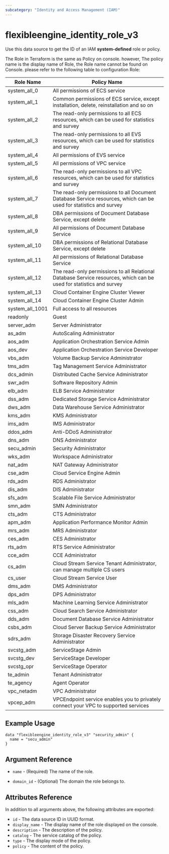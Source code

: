 ```yaml
---
subcategory: "Identity and Access Management (IAM)"
---
```


# flexibleengine_identity_role_v3

Use this data source to get the ID of an IAM **system-defined** role or policy.

The Role in Terraform is the same as Policy on console. however,
The policy name is the display name of Role, the Role name cannot
be found on Console. please refer to the following table to configuration
Role:

Role Name | Policy Name
---- | ---
system_all_0 | All permissions of ECS service
system_all_1 | Common permissions of ECS service, except installation, delete, reinstallation and so on
system_all_2 | The read-only permissions to all ECS resources, which can be used for statistics and survey
system_all_3 | The read-only permissions to all EVS resources, which can be used for statistics and survey
system_all_4 | All permissions of EVS service
system_all_5 | All permissions of VPC service
system_all_6 | The read-only permissions to all VPC resources, which can be used for statistics and survey
system_all_7 | The read-only permissions to all Document Database Service resources, which can be used for statistics and survey
system_all_8 | DBA permissions of Document Database Service, except delete
system_all_9 | All permissions of Document Database Service
system_all_10 | DBA permissions of Relational Database Service, except delete
system_all_11 | All permissions of Relational Database Service
system_all_12 | The read-only permissions to all Relational Database Service resources, which can be used for statistics and survey
system_all_13 | Cloud Container Engine Cluster Viewer
system_all_14 | Cloud Container Engine Cluster Admin
system_all_1001 | Full access to all resources
readonly | Guest
server_adm | Server Administrator
as_adm | AutoScaling Administrator
aos_adm | Application Orchestration Service Admin
aos_dev | Application Orchestration Service Developer
vbs_adm | Volume Backup Service Administrator
tms_adm | Tag Management Service Administrator
dcs_admin | Distributed Cache Service Administrator
swr_adm | Software Repository Admin
elb_adm | ELB Service Administrator
dss_adm | Dedicated Storage Service Administrator
dws_adm | Data Warehouse Service Administrator
kms_adm | KMS Administrator
ims_adm | IMS Administrator
ddos_adm | Anti-DDoS Administrator
dns_adm | DNS Administrator
secu_admin | Security Administrator
wks_adm | Workspace Administrator
nat_adm | NAT Gateway Administrator
cse_adm | Cloud Service Engine Admin
rds_adm | RDS Administrator
dis_adm | DIS Administrator
sfs_adm | Scalable File Service Administrator
smn_adm | SMN Administrator
cts_adm | CTS Administrator
apm_adm | Application Performance Monitor Admin
mrs_adm | MRS Administrator
ces_adm | CES Administrator
rts_adm | RTS Service Administrator
cce_adm | CCE Administrator
cs_adm | Cloud Stream Service Tenant Administrator, can manage multiple CS users
cs_user | Cloud Stream Service User
dms_adm | DMS Administrator
dps_adm | DPS Administrator
mls_adm | Machine Learning Service Administrator
css_adm | Cloud Search Service Administrator
dds_adm | Document Database Service Administrator
csbs_adm | Cloud Server Backup Service Administrator
sdrs_adm | Storage Disaster Recovery Service Administrator
svcstg_adm | ServiceStage Admin
svcstg_dev | ServiceStage Developer
svcstg_opr | ServiceStage Operator
te_admin | Tenant Administrator
te_agency | Agent Operator
vpc_netadm | VPC Administrator
vpcep_adm | VPCEndpoint service enables you to privately connect your VPC to supported services

## Example Usage

```hcl
data "flexibleengine_identity_role_v3" "security_admin" {
  name = "secu_admin"
}
```

## Argument Reference

* `name` - (Required) The name of the role.

* `domain_id` - (Optional) The domain the role belongs to.

## Attributes Reference

In addition to all arguments above, the following attributes are exported:

* `id` - The data source ID in UUID format.
* `display_name` - The display name of the role displayed on the console.
* `description` - The description of the policy.
* `catalog` - The service catalog of the policy.
* `type` - The display mode of the policy.
* `policy` - The content of the policy.
